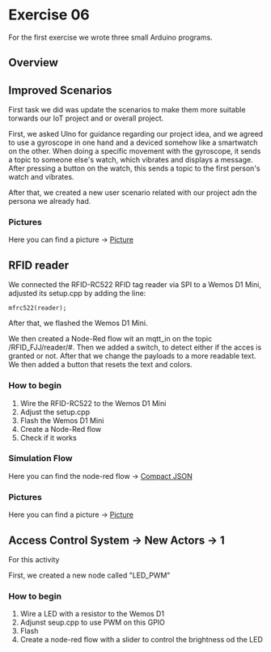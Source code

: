 # Exercise 06
For the first exercise we wrote three small Arduino programs.

## Overview

## Improved Scenarios
First task we did was update the scenarios to make them more suitable torwards our IoT project and or overall project.

First, we asked Ulno for guidance regarding our project idea, and we agreed to
use a gyroscope in one hand and a deviced somehow like a smartwatch on the other. When doing a specific movement with the gyroscope, it sends a topic to someone else's watch, which vibrates and displays a message. After pressing a button on the watch, this sends a topic to the first person's watch and vibrates.

After that, we created a new user scenario related with our project adn the persona we already had. 

### Pictures
Here you can find a picture -> [Picture](/Teamfolder/Group1/pictures/exercise06/Scenario/)

## RFID reader
We connected the RFID-RC522 RFID tag reader via SPI to a Wemos D1 Mini, adjusted its setup.cpp by adding the line:
	
	mfrc522(reader);

After that, we flashed the Wemos D1 Mini.

We then created a Node-Red flow wit an mqtt_in on the topic /RFID_FJJ/reader/#. Then we added a switch, to detect either if the acces is granted or not. After that we change the payloads to a more readable text. We then added a button that resets the text and colors.

### How to begin
1. Wire the RFID-RC522 to the Wemos D1 Mini
2. Adjust the setup.cpp
3. Flash the Wemos D1 Mini
4. Create a Node-Red flow
5. Check if it works

### Simulation Flow
Here you can find the node-red flow -> [Compact JSON](/Teamfolder/Group1/exercises/exercise05/)

### Pictures
Here you can find a picture -> [Picture](/Teamfolder/Group1/pictures/exercise05/text-receiver/)


## Access Control System -> New Actors -> 1
For this activity

First, we created a new node called "LED_PWM"

### How to begin
1. Wire a LED with a resistor to the Wemos D1
2. Adjunst seup.cpp to use PWM on this GPIO
3. Flash
4. Create a node-red flow with a slider to control the brightness od the LED